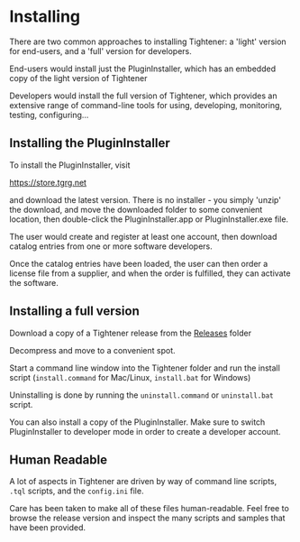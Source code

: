 # Installing

There are two common approaches to installing Tightener: a 'light' version for end-users,
and a 'full' version for developers.

End-users would install just the PluginInstaller, which has an embedded copy of the light
version of Tightener

Developers would install the full version of Tightener, which provides an extensive range of 
command-line tools for using, developing, monitoring, testing, configuring...

## Installing the PluginInstaller

To install the PluginInstaller, visit

https://store.tgrg.net

and download the latest version. There is no installer - you simply 'unzip' the download, and move the downloaded folder
to some convenient location, then double-click the PluginInstaller.app or PluginInstaller.exe file.

The user would create and register at least one account, then download catalog entries from one or more software developers.

Once the catalog entries have been loaded, the user can then order a license file from a supplier, and when the order is fulfilled,
they can activate the software.

## Installing a full version

Download a copy of a Tightener release from the [Releases](https://github.com/zwettemaan/TightenerDocs/tree/main/Releases) folder

Decompress and move to a convenient spot.

Start a command line window into the Tightener folder and run the install script (`install.command` for Mac/Linux, `install.bat` for Windows)

Uninstalling is done by running the `uninstall.command` or `uninstall.bat` script.

You can also install a copy of the PluginInstaller. Make sure to switch PluginInstaller to developer mode in order to create a developer account.

## Human Readable

A lot of aspects in Tightener are driven by way of command line scripts, `.tql` scripts, and the `config.ini` file. 

Care has been taken to make all of these files human-readable. Feel free to browse the release version and inspect the many
scripts and samples that have been provided.
